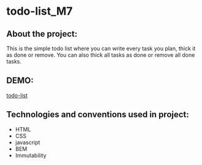 # todo-list_M7
## About the project:
 This is the simple todo list where you can write every task you plan, thick it as done or  remove. 
 You can also thick all tasks as done or remove all done tasks.
## DEMO:
[todo-list](https://it2021db.github.io/todo-list_M7/)
## Technologies and conventions used in project:
* HTML
* CSS
* javascript
* BEM
* Immutability
